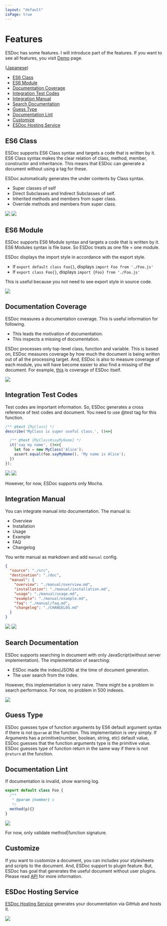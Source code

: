 ```yaml
---
layout: "default"
isPage: true
---
```


# Features
ESDoc has some features.
I will introduce part of the features.
If you want to see all features, you visit [Demo](./#demo) page.

([Japanese](http://blog.h13i32maru.jp/entry/2015/05/06/221041))

- [ES6 Class](#es6-class)
- [ES6 Module](#es6-module)
- [Documentation Coverage](#documentation-coverage)
- [Integration Test Codes](#integration-test-codes)
- [Integration Manual](#integration-manual)
- [Search Documentation](#search-documentation)
- [Guess Type](#guess-type)
- [Documentation Lint](#documentation-lint)
- [Customize](#customize)
- [ESDoc Hosting Service](#esdoc-hosting-service)


## ES6 Class
ESDoc supports ES6 Class syntax and targets a code that is written by it.
ES6 Class syntax makes the clear relation of class, method, member, constructor and inheritance.
This means that ESDoc can generate a document without using a tag for these.

ESDoc automatically generates the under contents by Class syntax.

- Super classes of self
- Direct Subclasses and Indirect Subclasses of self.
- Inherited methods and members from super class.
- Override methods and members from super class.

<img src="./image/feature/class1.png" class="screen-shot">

<img src="./image/feature/class2.png" class="screen-shot">

## ES6 Module
ESDoc supports ES6 Module syntax and targets a code that is written by it.
ES6 Modules syntax is file base. So ESDoc treats as one file = one module.

ESDoc displays the import style in accordance with the export style.
- If ``export default class Foo{}``, displays ``import Foo from './Foo.js'``
- If ``export class Foo{}``, displays ``import {Foo} from './Foo.js'``

This is useful because you not need to see export style in source code.

<img src="./image/feature/module1.png" class="screen-shot">

## Documentation Coverage
ESDoc measures a documentation coverage. This is useful information for following.
- This leads the motivation of documentation.
- This inspects a missing of documentation.

ESDoc processes only top-level class, function and variable.
This is based on, ESDoc measures coverage by how much the document is being written out of all the processing target.
And, ESDoc is also to measure coverage of each module, you will have become easier to also find a missing of the document.
For example, [this](./esdoc/source.html) is coverage of ESDoc itself.

<img src="./image/feature/coverage1.png" class="screen-shot">

## Integration Test Codes
Test codes are important information.
So, ESDoc generates a cross reference of test codes and document.
You need to use @test tag for this function.

```javascript
/** @test {MyClass} */
describe('MyClass is super useful class.', ()=>{

  /** @test {MyClass#sayMyName} */
  it('say my name', ()=>{
    let foo = new MyClass('Alice');
    assert.equal(foo.sayMyName(), 'My name is Alice');
  })
});
```

<img src="./image/feature/test1.png" class="screen-shot">

<img src="./image/feature/test2.png" class="screen-shot">

However, for now, ESDoc supports only Mocha.

## Integration Manual
You can integrate manual into documentation. The manual is:
- Overview
- Installation
- Usage
- Example
- FAQ
- Changelog

You write manual as markdown and add ``manual`` config.

```json
{
  "source": "./src",
  "destination": "./doc",
  "manual": {
    "overview": "./manual/overview.md",
    "installation": "./manual/installation.md",
    "usage": "./manual/usage.md",
    "example": "./manual/example.md",
    "faq": "./manual/faq.md",
    "changelog": "./CHANGELOG.md"
  }
}
```

<img src="./image/feature/manual1.png" class="screen-shot">

<img src="./image/feature/manual2.png" class="screen-shot">

## Search Documentation
ESDoc supports searching in document with only JavaScript(without server implementation).
The implementation of searching:
- ESDoc made the index(JSON) at the time of document generation.
- The user search from the index.

However, this implementation is very naive. There might be a problem in search performance. For now, no problem in 500 indexes.

<img src="./image/feature/search1.png" class="screen-shot">

## Guess Type
ESDoc guesses type of function arguments by ES6 default argument syntax if there is not  ``@param`` at the function.
This implementation is very simply. If Arguments has a primitive(number, boolean, string, etc) default value, ESDoc guesses that the function arguments type is the primitive value.
ESDoc guesses type of function return in the same way if there is not ``@return`` at the function.

## Documentation Lint
If documentation is invalid, show warning log.

```javascript
export default class Foo {
  /**
   * @param {number} x
   */
  method(p){}
}
```

<img src="./image/feature/lint.png" class="screen-shot">

For now, only validate method|function signature.

## Customize
If you want to customize a document, you can includes your stylesheets and scripts to the document.
And, ESDoc support to plugin feature. But, ESDoc has goal that generates the useful document without user plugins.
Please read [API](/api.html) for more information.

## ESDoc Hosting Service
[ESDoc Hosting Service](https://doc.esdoc.org) generates your documentation via GitHub and hosts it.

<img src="./image/feature/hosting1.png" class="screen-shot">
